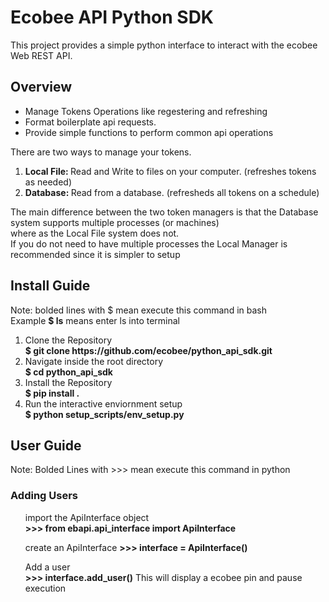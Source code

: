 <html>
<body>
<h1>Ecobee API Python SDK</h1>
<div>
This project provides a simple python interface to interact with the ecobee Web REST API.
</div>
<div>
<h2>Overview</h2>
<ul>
<li>Manage Tokens Operations like regestering and refreshing</li>
<li>Format boilerplate api requests.</li>
<li>Provide simple functions to perform common api operations</li>
</ul>
<div>
There are two ways to manage your tokens.
<ol>
<li><b>Local File: </b>Read and Write to files on your computer. (refreshes tokens as needed)</li>
<li><b>Database: </b>Read from a database. (refresheds all tokens on a schedule)</li>
</ol>
The main difference between the two token managers is that the Database system supports multiple processes (or machines)<br>
where as the Local File system does not.<br>
If you do not need to have multiple processes the Local Manager is recommended since it is simpler to setup
</div>
</div>
<h2>Install Guide</h2>
<div>
Note: bolded lines with $ mean execute this command in bash<br>
Example <b>$ ls</b> means enter ls into terminal
<ol>
<li>Clone the Repository<br>
<b>$ git clone https://github.com/ecobee/python_api_sdk.git</b></li>
<li>Navigate inside the root directory<br>
<b>$ cd python_api_sdk</b></li>
<li>Install the Repository<br>
<b>$ pip install .</b></li>
<li>Run the interactive enviornment setup<br>
<b>$ python setup_scripts/env_setup.py</b></li>
</ol>
</div>
<h2>User Guide</h2>
<div>
Note: Bolded Lines with >>> mean execute this command in python
<h3>Adding Users</h3>
<ul>
import the ApiInterface object<br>
<b>>>> from ebapi.api_interface import ApiInterface</b><br>
</ul>
<ul>
create an ApiInterface
<b>>>> interface = ApiInterface()</b>
</ul>
<ul>
  Add a user <br>
  <b>>>> interface.add_user()</b>
  This will display a ecobee pin and pause execution
 
</ul>
</div>
</body>
</html>
